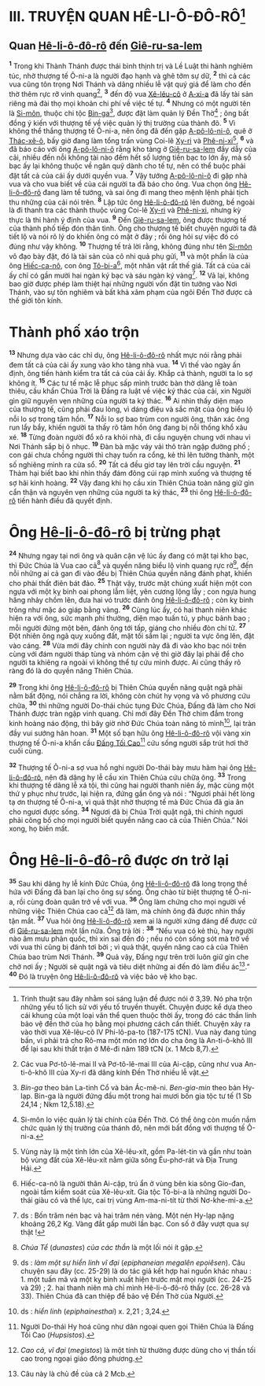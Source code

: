 # III. TRUYỆN QUAN HÊ-LI-Ô-ĐÔ-RÔ[^1-235619ff-7814-48bb-90ab-86f1d87c8503]

## Quan [Hê-li-ô-đô-rô]() đến [Giê-ru-sa-lem]()

<sup><b>1</b></sup> Trong khi Thành Thánh được thái bình thịnh trị và Lề Luật thi hành nghiêm túc, nhờ thượng tế Ô-ni-a là người đạo hạnh và ghê tởm sự dữ, <sup><b>2</b></sup> thì cả các vua cũng tôn trọng Nơi Thánh và dâng nhiều lễ vật quý giá để làm cho đền thờ thêm rực rỡ vinh quang[^2-235619ff-7814-48bb-90ab-86f1d87c8503], <sup><b>3</b></sup> đến độ vua [Xê-lêu-cô]() ở [A-xi-a]() đã lấy tài sản riêng mà đài thọ mọi khoản chi phí về việc tế tự. <sup><b>4</b></sup> Nhưng có một người tên là [Si-môn](), thuộc chi tộc [Bin-ga]()[^3-235619ff-7814-48bb-90ab-86f1d87c8503], được đặt làm quản lý Đền Thờ[^4-235619ff-7814-48bb-90ab-86f1d87c8503] ; ông bất đồng ý kiến với thượng tế về việc quản lý thị trường của thành đô. <sup><b>5</b></sup> Vì không thể thắng thượng tế Ô-ni-a, nên ông đã đến gặp [A-pô-lô-ni-ô](), quê ở [Thác-xê-ô](), bấy giờ đang làm tổng trấn vùng Coi-lê [Xy-ri]() và [Phê-ni-xi]()[^5-235619ff-7814-48bb-90ab-86f1d87c8503], <sup><b>6</b></sup> và đã báo cáo với ông [A-pô-lô-ni-ô]() rằng kho tàng ở [Giê-ru-sa-lem]() đầy dẫy của cải, nhiều đến nỗi không tài nào đếm hết số lượng tiền bạc to lớn ấy, mà số bạc ấy lại không thuộc về ngân quỹ dành cho tế tự, nên có thể buộc phải đặt tất cả của cải ấy dưới quyền vua. <sup><b>7</b></sup> Vậy tướng [A-pô-lô-ni-ô]() đi gặp nhà vua và cho vua biết về của cải người ta đã báo cho ông. Vua chọn ông [Hê-li-ô-đô-rô]() đang làm tể tướng, và sai ông đi mang theo mệnh lệnh phải tịch thu những của cải nói trên. <sup><b>8</b></sup> Lập tức ông [Hê-li-ô-đô-rô]() lên đường, bề ngoài là đi thanh tra các thành thuộc vùng Coi-lê [Xy-ri]() và [Phê-ni-xi](), nhưng kỳ thực là thi hành ý định của vua. <sup><b>9</b></sup> Đến [Giê-ru-sa-lem](), ông được thượng tế của thành phố tiếp đón thân tình. Ông cho thượng tế biết chuyện người ta đã tiết lộ và nói rõ lý do khiến ông có mặt ở đây ; rồi ông hỏi sự việc đó có đúng như vậy không. <sup><b>10</b></sup> Thượng tế trả lời rằng, không đúng như tên [Si-môn]() vô đạo bày đặt, đó là tài sản của cô nhi quả phụ gửi, <sup><b>11</b></sup> và một phần là của ông [Hiếc-ca-nô](), con ông [Tô-bi-a]()[^6-235619ff-7814-48bb-90ab-86f1d87c8503], một nhân vật rất thế giá. Tất cả của cải ấy chỉ có gần mười hai ngàn ký bạc và sáu ngàn ký vàng[^7-235619ff-7814-48bb-90ab-86f1d87c8503]. <sup><b>12</b></sup> Vả lại, không bao giờ được phép làm thiệt hại những người vốn đặt tin tưởng vào Nơi Thánh, vào sự tôn nghiêm và bất khả xâm phạm của ngôi Đền Thờ được cả thế giới tôn kính.

# Thành phố xáo trộn

<sup><b>13</b></sup> Nhưng dựa vào các chỉ dụ, ông [Hê-li-ô-đô-rô]() nhất mực nói rằng phải đem tất cả của cải ấy xung vào kho tàng nhà vua. <sup><b>14</b></sup> Vì thế vào ngày ấn định, ông tiến hành kiểm tra tất cả của cải ấy. Khắp cả thành, người ta lo sợ không ít. <sup><b>15</b></sup> Các tư tế mặc lễ phục sấp mình trước bàn thờ dâng lễ toàn thiêu, cầu khẩn Chúa Trời là Đấng ra luật về việc ký thác của cải, xin Người gìn giữ nguyên vẹn những của người ta ký thác. <sup><b>16</b></sup> Ai nhìn thấy diện mạo của thượng tế, cũng phải đau lòng, vì dáng điệu và sắc mặt của ông biểu lộ nỗi lo sợ trong tâm hồn. <sup><b>17</b></sup> Nỗi lo sợ bao trùm con người ông, thân xác ông run lẩy bẩy, khiến người ta thấy rõ tâm hồn ông đang bị nỗi thống khổ xâu xé. <sup><b>18</b></sup> Từng đoàn người đổ xô ra khỏi nhà, đi cầu nguyện chung với nhau vì Nơi Thánh sắp bị ô nhục. <sup><b>19</b></sup> Đàn bà mặc váy vải thô tràn ngập đường phố ; con gái chưa chồng người thì chạy tuốn ra cổng, kẻ thì lên tường thành, một số nghiêng mình ra cửa sổ. <sup><b>20</b></sup> Tất cả đều giơ tay lên trời cầu nguyện. <sup><b>21</b></sup> Thảm hại biết bao khi nhìn thấy đám đông cúi rạp mình xuống và thượng tế sợ hãi kinh hoàng. <sup><b>22</b></sup> Vậy đang khi họ cầu xin Thiên Chúa toàn năng giữ gìn cẩn thận và nguyên vẹn những của người ta ký thác, <sup><b>23</b></sup> thì ông [Hê-li-ô-đô-rô]() tiến hành điều đã quyết định.

# Ông [Hê-li-ô-đô-rô]() bị trừng phạt

<sup><b>24</b></sup> Nhưng ngay tại nơi ông và quân cận vệ lúc ấy đang có mặt tại kho bạc, thì Đức Chúa là Vua cao cả[^8-235619ff-7814-48bb-90ab-86f1d87c8503] và quyền năng biểu lộ vinh quang rực rỡ[^9-235619ff-7814-48bb-90ab-86f1d87c8503], đến nỗi những ai cả gan đi vào đều bị Thiên Chúa quyền năng đánh phạt, khiến cho phải thất điên bát đảo. <sup><b>25</b></sup> Thật vậy, trước mặt chúng xuất hiện một con ngựa với một kỵ binh oai phong lẫm liệt, yên cương lộng lẫy ; con ngựa hung hăng nhảy chồm lên, đưa hai vó trước đánh ông [Hê-li-ô-đô-rô]() ; còn kỵ binh trông như mặc áo giáp bằng vàng. <sup><b>26</b></sup> Cùng lúc ấy, có hai thanh niên khác hiện ra với ông, sức mạnh phi thường, diện mạo tuấn tú, y phục bảnh bao ; mỗi người đứng một bên, đánh ông tới tấp, giáng cho nhiều đòn chí tử. <sup><b>27</b></sup> Đột nhiên ông ngã quỵ xuống đất, mặt tối sầm lại ; người ta vực ông lên, đặt vào cáng. <sup><b>28</b></sup> Vừa mới đây chính con người này đã đi vào kho bạc nói trên cùng với đám người tháp tùng và nhóm cận vệ thì giờ đây lại phải để cho người ta khiêng ra ngoài vì không thể tự cứu mình được. Ai cũng thấy rõ ràng đó là do quyền năng Thiên Chúa.

<sup><b>29</b></sup> Trong khi ông [Hê-li-ô-đô-rô]() bị Thiên Chúa quyền năng quật ngã phải nằm bất động, nói chẳng ra lời, không còn chút hy vọng và vô phương cứu chữa, <sup><b>30</b></sup> thì những người Do-thái chúc tụng Đức Chúa, Đấng đã làm cho Nơi Thánh được tràn ngập vinh quang. Chỉ mới đây Đền Thờ chìm đắm trong kinh hoàng náo động, thì bây giờ nhờ Đức Chúa toàn năng tỏ mình[^10-235619ff-7814-48bb-90ab-86f1d87c8503], lại tràn đầy vui sướng hân hoan. <sup><b>31</b></sup> Một số bạn hữu ông [Hê-li-ô-đô-rô]() vội vàng xin thượng tế Ô-ni-a khẩn cầu [Đấng Tối Cao]()[^11-235619ff-7814-48bb-90ab-86f1d87c8503] cứu sống người sắp trút hơi thở cuối cùng.

<sup><b>32</b></sup> Thượng tế Ô-ni-a sợ vua hồ nghi người Do-thái bày mưu hãm hại ông [Hê-li-ô-đô-rô](), nên đã dâng hy lễ cầu xin Thiên Chúa cứu chữa ông. <sup><b>33</b></sup> Trong khi thượng tế dâng lễ xá tội, thì cũng hai người thanh niên ấy, mặc cùng một thứ y phục như trước, lại hiện ra, đứng gần ông và nói : “Ngươi phải hết lòng tạ ơn thượng tế Ô-ni-a, vì quả thật nhờ thượng tế mà Đức Chúa đã gia ân cho ngươi được sống. <sup><b>34</b></sup> Ngươi đã bị Chúa Trời quật ngã, thì chính ngươi phải công bố cho mọi người biết quyền năng cao cả của Thiên Chúa.” Nói xong, họ biến mất.

# Ông [Hê-li-ô-đô-rô]() được ơn trở lại

<sup><b>35</b></sup> Sau khi dâng hy lễ kính Đức Chúa, ông [Hê-li-ô-đô-rô]() đã long trọng thề hứa với Đấng đã ban lại cho ông sự sống. Ông chào từ biệt thượng tế Ô-ni-a, rồi cùng đoàn quân trở về với vua. <sup><b>36</b></sup> Ông làm chứng cho mọi người về những việc Thiên Chúa cao cả[^12-235619ff-7814-48bb-90ab-86f1d87c8503] đã làm, mà chính ông đã được nhìn thấy tận mắt. <sup><b>37</b></sup> Vua hỏi ông [Hê-li-ô-đô-rô]() xem ai là người xứng đáng để được cử đi [Giê-ru-sa-lem]() một lần nữa. Ông trả lời : <sup><b>38</b></sup> “Nếu vua có kẻ thù, hay người nào âm mưu phản quốc, thì xin sai đến đó ; nếu nó còn sống sót mà trở về với vua thì cũng bị đánh tơi bời ; vì quả thật, quyền năng cao cả của Thiên Chúa bao trùm Nơi Thánh. <sup><b>39</b></sup> Quả vậy, Đấng ngự trên trời luôn giữ gìn che chở nơi ấy ; Người sẽ quật ngã và tiêu diệt những ai đến đó làm điều ác[^13-235619ff-7814-48bb-90ab-86f1d87c8503].” <sup><b>40</b></sup> Đó là truyện ông [Hê-li-ô-đô-rô]() và việc bảo vệ kho bạc.

[^1-235619ff-7814-48bb-90ab-86f1d87c8503]: Trình thuật sau đây nhằm soi sáng luận đề được nói ở 3,39. Nó pha trộn những yếu tố lịch sử với yếu tố truyền thuyết. Chuyện được kể dựa theo cái khung của một loại văn thể quen thuộc thời ấy, trong đó các thần linh bảo vệ đền thờ của họ bằng mọi phương cách cần thiết. Chuyện xảy ra vào thời vua Xê-lêu-cô IV Phi-lô-pa-to (187-175 tCN). Vua này đang túng bấn, vì phải trả cho Rô-ma một món nợ lớn do cha ông là An-ti-ô-khô III để lại sau khi thất trận ở Mê-đi năm 189 tCN (x. 1 Mcb 8,7).

[^2-235619ff-7814-48bb-90ab-86f1d87c8503]: Các vua Pơ-tô-lê-mai II và Pơ-tô-lê-mai III của Ai-cập, cũng như vua An-ti-ô-khô III của Xy-ri đã dâng kính Đền Thờ nhiều lễ vật.

[^3-235619ff-7814-48bb-90ab-86f1d87c8503]: _Bin-ga_ theo bản La-tinh Cổ và bản Ác-mê-ni. _Ben-gia-min_ theo bản Hy-lạp. Bin-ga là người đứng đầu một trong hai mươi bốn gia tộc tư tế (1 Sb 24,14 ; Nkm 12,5.18).

[^4-235619ff-7814-48bb-90ab-86f1d87c8503]: Si-môn lo việc quản lý tài chính của Đền Thờ. Có thể ông còn muốn nắm chức quản lý thị trường của thánh đô, nên mới bất đồng với thượng tế Ô-ni-a.

[^5-235619ff-7814-48bb-90ab-86f1d87c8503]: Vùng này là một tỉnh lớn của Xê-lêu-xít, gồm Pa-lét-tin và gần như toàn bộ vùng đất của Xê-lêu-xít nằm giữa sông Êu-phơ-rát và Địa Trung Hải.

[^6-235619ff-7814-48bb-90ab-86f1d87c8503]: Hiếc-ca-nô là người thân Ai-cập, trú ẩn ở vùng bên kia sông Gio-đan, ngoài tầm kiểm soát của Xê-lêu-xít. Gia tộc Tô-bi-a là những người Do-thái giàu có và thế lực, cai trị vùng Am-ma-ni-tít từ thời Nơ-khe-mi-a.

[^7-235619ff-7814-48bb-90ab-86f1d87c8503]: ds : Bốn trăm nén bạc và hai trăm nén vàng. Một nén Hy-lạp nặng khoảng 26,2 Kg. Vàng đắt gấp mười lần bạc. Con số ở đây vượt qua sự thật !

[^8-235619ff-7814-48bb-90ab-86f1d87c8503]: _Chúa Tể_ (_dunastes_) _của các thần_ là một lối nói ít gặp.

[^9-235619ff-7814-48bb-90ab-86f1d87c8503]: ds : _làm một sự hiển linh vĩ đại_ (_epiphaneian megalên epoiêsen_). Câu chuyện sau đây (cc. 25-29) là do tác giả kết hợp hai nguồn khác nhau : 1. một tuấn mã và một kỵ binh xuất hiện trước mặt mọi người (cc. 24-25 và 29) ; 2. hai thanh niên mà chỉ mình Hê-li-ô-đô-rô thấy (cc. 26-28 và 33). Thiên Chúa đã can thiệp để bảo vệ Đền Thờ của Người.

[^10-235619ff-7814-48bb-90ab-86f1d87c8503]: ds : _hiển linh_ (_epiphainesthai_) x. 2,21 ; 3,24.

[^11-235619ff-7814-48bb-90ab-86f1d87c8503]: Người Do-thái Hy hoá cũng như dân ngoại quen gọi Thiên Chúa là Đấng Tối Cao (_Hupsistos_).

[^12-235619ff-7814-48bb-90ab-86f1d87c8503]: _Cao cả, vĩ đại_ (_megistos_) là một tính từ thường được dùng cho vị thần tối cao trong ngoại giáo đông phương.

[^13-235619ff-7814-48bb-90ab-86f1d87c8503]: Câu này là chủ đề của cả 2 Mcb.
